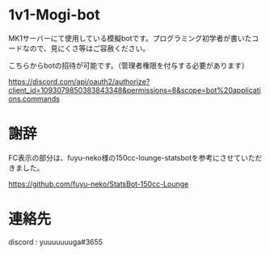 # 1v1-Mogi-bot
MK1サーバーにて使用している模擬botです。プログラミング初学者が書いたコードなので、見にくさ等はご容赦ください。

こちらからbotの招待が可能です。（管理者権限を付与する必要があります）

https://discord.com/api/oauth2/authorize?client_id=1093079850383843348&permissions=8&scope=bot%20applications.commands

# 謝辞
FC表示の部分は、fuyu-neko様の150cc-lounge-statsbotを参考にさせていただきました。

https://github.com/fuyu-neko/StatsBot-150cc-Lounge

# 連絡先
discord : yuuuuuuuga#3655
